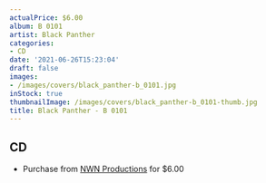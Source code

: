 ```yaml
---
actualPrice: $6.00
album: B 0101
artist: Black Panther
categories:
- CD
date: '2021-06-26T15:23:04'
draft: false
images:
- /images/covers/black_panther-b_0101.jpg
inStock: true
thumbnailImage: /images/covers/black_panther-b_0101-thumb.jpg
title: Black Panther - B 0101
---
```


## CD
* Purchase from [NWN Productions](http://shop.nwnprod.com/index.php?route=product/product&path=93&product_id=1750&sort=pd.name&order=ASC) for $6.00
